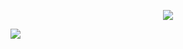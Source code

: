 <p align="center">
<img src="https://files.catbox.moe/uxqeqt.png"/>
</p>


![](https://komarev.com/ghpvc/?username=ranpos&color=939393) <br>
